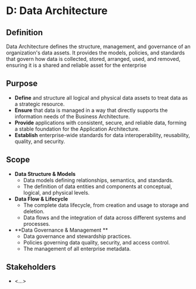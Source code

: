 # D: Data Architecture

## Definition

Data Architecture defines the structure, management, and governance of an organization's data assets. It provides the models, policies, and standards that govern how data is collected, stored, arranged, used, and removed, ensuring it is a shared and reliable asset for the enterprise





## Purpose

* **Define** and structure all logical and physical data assets to treat data as a strategic resource.
* **Ensure** that data is managed in a way that directly supports the information needs of the Business Architecture.
* **Provide** applications with consistent, secure, and reliable data, forming a stable foundation for the Application Architecture.
* **Establish** enterprise-wide standards for data interoperability, reusability, quality, and security.



## Scope

* **Data Structure & Models**
    * Data models defining relationships, semantics, and standards.
    * The definition of data entities and components at conceptual, logical, and physical levels.
* **Data Flow & Lifecycle**
    * The complete data lifecycle, from creation and usage to storage and deletion.
    * Data flows and the integration of data across different systems and processes.
* **Data Governance & Management **
    * Data governance and stewardship practices.
    * Policies governing data quality, security, and access control.
    * The management of all enterprise metadata.

## Stakeholders

* <...>
